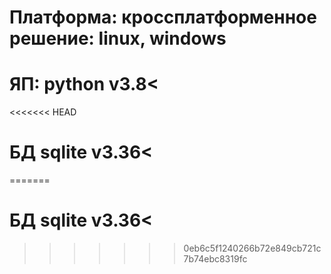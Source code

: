 # Платформа: кроссплатформенное решение: linux, windows
# ЯП: python v3.8<
<<<<<<< HEAD
# БД sqlite v3.36<
=======
# БД sqlite v3.36<
>>>>>>> 0eb6c5f1240266b72e849cb721c7b74ebc8319fc
